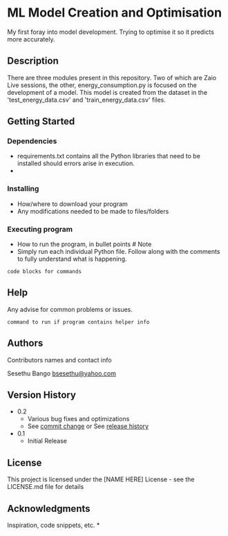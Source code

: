 # ML Model Creation and Optimisation

My first foray into model development. Trying to optimise it so it predicts more accurately.

## Description

There are three modules present in this repository. Two of which are Zaio Live sessions, the other, energy_consumption.py is focused on the development of a model. This model is created from the dataset in the 'test_energy_data.csv' and 'train_energy_data.csv' files. 

## Getting Started

### Dependencies

* requirements.txt contains all the Python libraries that need to be installed should errors arise in execution.
* 

### Installing

* How/where to download your program
* Any modifications needed to be made to files/folders

### Executing program

* How to run the program, in bullet points # Note
* Simply run each individual Python file. Follow along with the comments to fully understand what is happening.
```
code blocks for commands
```

## Help

Any advise for common problems or issues.
```
command to run if program contains helper info
```

## Authors

Contributors names and contact info

Sesethu Bango 
bsesethu@yahoo.com

## Version History

* 0.2
    * Various bug fixes and optimizations
    * See [commit change]() or See [release history]()
* 0.1
    * Initial Release

## License

This project is licensed under the [NAME HERE] License - see the LICENSE.md file for details

## Acknowledgments

Inspiration, code snippets, etc.
* 
